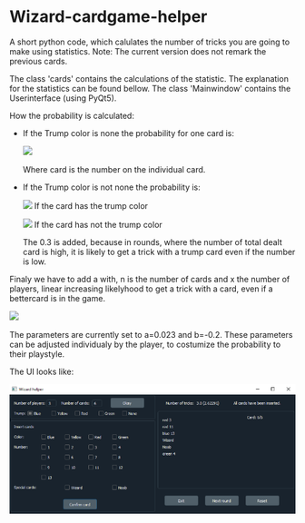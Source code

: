 # Wizard-cardgame-helper
A short python code, which calulates the number of tricks you are going to make using statistics. 
Note: The current version does not remark the previous cards.

The class 'cards' contains the calculations of the statistic. The explanation for the statistics can be found bellow.
The class 'Mainwindow' contains the Userinterface (using PyQt5).

How the probability is calculated:
- If the Trump color is none the probability for one card is:

    <img src="https://render.githubusercontent.com/render/math?math=P=\biggl(\product_{i=0}^{17-card}\frac{42-i-card}{59-i}\biggr)">
  
  Where card is the number on the individual card.
  
- If the Trump color is not none the probability is:
  
    <img src="https://render.githubusercontent.com/render/math?math=P=\biggl(\product_{i=0}^{17-card}\frac{42-i-card}{59-i} %2B 0.3 \biggr)">   If the card has the trump color
    
    <img src="https://render.githubusercontent.com/render/math?math=P=\biggl(\product_{i=0}^{17-card}\frac{29-i-card}{59-i} \biggr)">   If the card has not the trump color

  The 0.3 is added, because in rounds, where the number of total dealt card is high, it is likely to get a trick with a trump card even if the number is low.
  
 Finaly we have to add a with, n is the number of cards and x the number of players, linear increasing likelyhood to get a trick with a card, even if a bettercard is in the game.
 
   <img src="https://render.githubusercontent.com/render/math?math=P_{new}=P_{old} %2B m(n\cdot x) %2B b"> 
   
The parameters are currently set to a=0.023 and b=-0.2. These parameters can be adjusted individualy by the player, to costumize the probability to their playstyle.
   
  


The UI looks like:

![alt text](https://github.com/tomjaeger101/Wizard-cardgame-helper/blob/main/wizard_ui.PNG)
